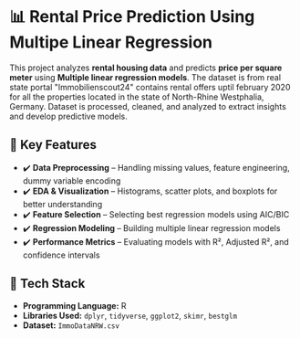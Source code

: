 # 📊 Rental Price Prediction Using Multipe Linear Regression

This project analyzes **rental housing data** and predicts **price per square meter** using **Multiple linear regression models**. The dataset is from real state portal "Immobilienscout24" contains rental offers uptil february 2020 for all the properties located in the state of North-Rhine Westphalia, Germany. Dataset is processed, cleaned, and analyzed to extract insights and develop predictive models.

## 🔹 Key Features
- ✔️ **Data Preprocessing** – Handling missing values, feature engineering, dummy variable encoding  
- ✔️ **EDA & Visualization** – Histograms, scatter plots, and boxplots for better understanding  
- ✔️ **Feature Selection** – Selecting best regression models using AIC/BIC  
- ✔️ **Regression Modeling** – Building multiple linear regression models  
- ✔️ **Performance Metrics** – Evaluating models with R², Adjusted R², and confidence intervals  

## 🔹 Tech Stack
- **Programming Language:** R  
- **Libraries Used:** `dplyr`, `tidyverse`, `ggplot2`, `skimr`, `bestglm`  
- **Dataset:** `ImmoDataNRW.csv` 
